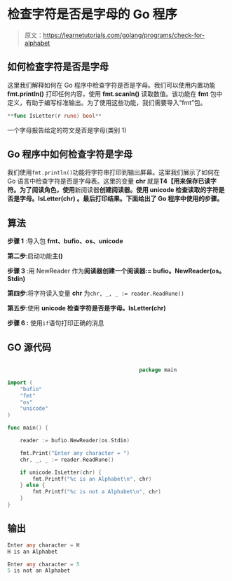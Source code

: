 # 检查字符是否是字母的 Go 程序

> 原文：<https://learnetutorials.com/golang/programs/check-for-alphabet>

## 如何检查字符是否是字母

这里我们解释如何在 Go 程序中检查字符是否是字母。我们可以使用内置功能 **fmt.println()** 打印任何内容，使用 **fmt.scanln()** 读取数值。该功能在 **fmt** 包中定义，有助于编写标准输出。为了使用这些功能，我们需要导入“fmt”包。

```go
**func IsLetter(r rune) bool** 

```

一个字母报告给定的符文是否是字母(类别 1)

## Go 程序中如何检查字符是字母

我们使用`fmt.println()`功能将字符串打印到输出屏幕。这里我们展示了如何在 Go 语言中检查字符是否是字母表。这里的变量 **chr** 就是**T4【用来保存已读字符。为了阅读角色，使用**新阅读器**创建阅读器。使用 **unicode 检查读取的字符是否是字母。IsLetter(chr)** 。最后打印结果。下面给出了 Go 程序中使用的步骤。**

## 算法

**步骤 1** :导入包 **fmt、bufio、os、unicode**

**第二步**:启动功能**主()**

**步骤 3** :用 NewReader 作为**阅读器创建一个阅读器:= bufio。NewReader(os。Stdin)**

**第四步**:将字符读入变量 **chr** 为`chr, _, _ := reader.ReadRune()`

**第五步**:使用 **unicode 检查字符是否是字母。IsLetter(chr)**

****步骤 6** :** 使用`if`语句打印正确的消息

## GO 源代码

```go

                                          package main

import (
    "bufio"
    "fmt"
    "os"
    "unicode"
)

func main() {

    reader := bufio.NewReader(os.Stdin)

    fmt.Print("Enter any character = ")
    chr, _, _ := reader.ReadRune()

    if unicode.IsLetter(chr) {
        fmt.Printf("%c is an Alphabet\n", chr)
    } else {
        fmt.Printf("%c is not a Alphabet\n", chr)
    }
}

```

## 输出

```go
Enter any character = H
H is an Alphabet

Enter any character = 5
5 is not an Alphabet 
```